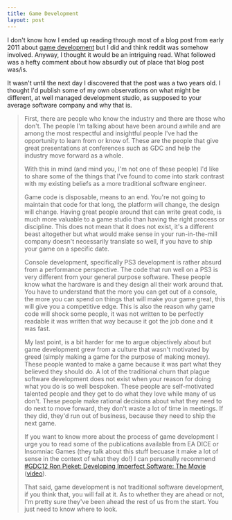 ```yaml
---
title: Game Development
layout: post
---
```


I don't know how I ended up reading through most of a blog post from early 2011 about [game development][1] but I did and think reddit was somehow involved. Anyway, I thought it would be an intriguing read. What followed was a hefty comment about how absurdly out of place that blog post was/is.

It wasn't until the next day I discovered that the post was a two years old. I thought I'd publish some of my own observations on what might be different, at well managed development studio, as supposed to your average software company and why that is.

> First, there are people who know the industry and there are those who don't. The people I'm talking about have been around awhile and are among the most respectful and insightful people I've had the opportunity to learn from or know of. These are the people that give great presentations at conferences such as GDC and help the industry move forward as a whole.
> 
> With this in mind (and mind you, I'm not one of these people) I'd like to share some of the things that I've found to come into stark contrast with my existing beliefs as a more traditional software engineer.
>
> Game code is disposable, means to an end. You're not going to maintain that code for that long, the platform will change, the design will change. Having great people around that can write great code, is much more valuable to a game studio than having the right process or discipline. This does not mean that it does not exist, it's a different beast altogether but what would make sense in your run-in-the-mill company doesn't necessarily translate so well, if you have to ship your game on a specific date.
>
> Console development, specifically PS3 development is rather absurd from a performance perspective. The code that run well on a PS3 is very different from your general purpose software. These people know what the hardware is and they design all their work around that. You have to understand that the more you can get out of a console, the more you can spend on things that will make your game great, this will give you a competitive edge. This is also the reason why game code will shock some people, it was not written to be perfectly readable it was written that way because it got the job done and it was fast.
>
> My last point, is a bit harder for me to argue objectively about but game development grew from a culture that wasn't motivated by greed (simply making a game for the purpose of making money). These people wanted to make a game because it was part what they believed they should do. A lot of the traditional churn that plague software development does not exist when your reason for doing what you do is so well bespoken. These people are self-motivated talented people and they get to do what they love while many of us don't. These people make rational decisions about what they need to do next to move forward, they don't waste a lot of time in meetings. If they did, they'd run out of business, because they need to ship the next game.
>
> If you want to know more about the process of game development I urge you to read some of the publications available from EA DICE or Insomniac Games (they talk about this stuff becuase it make a lot of sense in the context of what they do!) I can personally recommend [#GDC12 Ron Pieket: Developing Imperfect Software: The Movie][2] ([video][3]).
>
> That said, game development is not traditional software development, if you think that, you will fail at it. As to whether they are ahead or not, I'm pretty sure they've been ahead the rest of us from the start. You just need to know where to look.

[1]: http://blog.chromosundrift.com/2011/04/are-game-developers-15-years-behind.html
[2]: http://www.insomniacgames.com/gdc12-ron-pieket-developing-imperfect-software-the-movie/
[3]: https://vimeo.com/39689487
